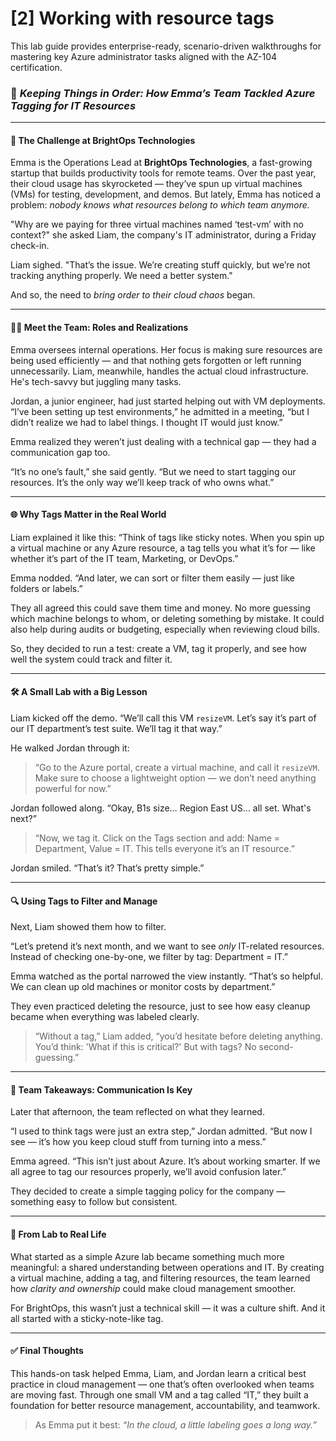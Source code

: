 # [2] Working with resource tags

This lab guide provides enterprise-ready, scenario-driven walkthroughs for mastering key Azure administrator tasks aligned with the AZ-104 certification.

### 💼 *Keeping Things in Order: How Emma’s Team Tackled Azure Tagging for IT Resources*

---

#### 🏢 The Challenge at BrightOps Technologies

Emma is the Operations Lead at **BrightOps Technologies**, a fast-growing startup that builds productivity tools for remote teams. Over the past year, their cloud usage has skyrocketed — they’ve spun up virtual machines (VMs) for testing, development, and demos. But lately, Emma has noticed a problem: *nobody knows what resources belong to which team anymore.*

"Why are we paying for three virtual machines named ‘test-vm’ with no context?" she asked Liam, the company's IT administrator, during a Friday check-in.

Liam sighed. "That’s the issue. We’re creating stuff quickly, but we’re not tracking anything properly. We need a better system."

And so, the need to *bring order to their cloud chaos* began.

---

#### 👩‍💻 Meet the Team: Roles and Realizations

Emma oversees internal operations. Her focus is making sure resources are being used efficiently — and that nothing gets forgotten or left running unnecessarily. Liam, meanwhile, handles the actual cloud infrastructure. He's tech-savvy but juggling many tasks.

Jordan, a junior engineer, had just started helping out with VM deployments. “I’ve been setting up test environments,” he admitted in a meeting, “but I didn’t realize we had to label things. I thought IT would just know.”

Emma realized they weren’t just dealing with a technical gap — they had a communication gap too.

“It’s no one’s fault,” she said gently. “But we need to start tagging our resources. It’s the only way we’ll keep track of who owns what.”

---

#### 🌐 Why Tags Matter in the Real World

Liam explained it like this: “Think of tags like sticky notes. When you spin up a virtual machine or any Azure resource, a tag tells you what it’s for — like whether it’s part of the IT team, Marketing, or DevOps.”

Emma nodded. “And later, we can sort or filter them easily — just like folders or labels.”

They all agreed this could save them time and money. No more guessing which machine belongs to whom, or deleting something by mistake. It could also help during audits or budgeting, especially when reviewing cloud bills.

So, they decided to run a test: create a VM, tag it properly, and see how well the system could track and filter it.

---

#### 🛠️ A Small Lab with a Big Lesson

Liam kicked off the demo. “We’ll call this VM `resizeVM`. Let’s say it’s part of our IT department’s test suite. We’ll tag it that way.”

He walked Jordan through it:

> “Go to the Azure portal, create a virtual machine, and call it `resizeVM`. Make sure to choose a lightweight option — we don’t need anything powerful for now.”

Jordan followed along. “Okay, B1s size… Region East US… all set. What's next?”

> “Now, we tag it. Click on the Tags section and add: Name = Department, Value = IT. This tells everyone it’s an IT resource.”

Jordan smiled. “That’s it? That’s pretty simple.”

---

#### 🔍 Using Tags to Filter and Manage

Next, Liam showed them how to filter.

“Let’s pretend it’s next month, and we want to see *only* IT-related resources. Instead of checking one-by-one, we filter by tag: Department = IT.”

Emma watched as the portal narrowed the view instantly. “That’s so helpful. We can clean up old machines or monitor costs by department.”

They even practiced deleting the resource, just to see how easy cleanup became when everything was labeled clearly.

> “Without a tag,” Liam added, “you’d hesitate before deleting anything. You’d think: 'What if this is critical?' But with tags? No second-guessing.”

---

#### 💬 Team Takeaways: Communication Is Key

Later that afternoon, the team reflected on what they learned.

“I used to think tags were just an extra step,” Jordan admitted. “But now I see — it’s how you keep cloud stuff from turning into a mess.”

Emma agreed. “This isn’t just about Azure. It’s about working smarter. If we all agree to tag our resources properly, we’ll avoid confusion later.”

They decided to create a simple tagging policy for the company — something easy to follow but consistent.

---

#### 📘 From Lab to Real Life

What started as a simple Azure lab became something much more meaningful: a shared understanding between operations and IT. By creating a virtual machine, adding a tag, and filtering resources, the team learned how *clarity and ownership* could make cloud management smoother.

For BrightOps, this wasn’t just a technical skill — it was a culture shift. And it all started with a sticky-note-like tag.

---

#### ✅ Final Thoughts

This hands-on task helped Emma, Liam, and Jordan learn a critical best practice in cloud management — one that’s often overlooked when teams are moving fast. Through one small VM and a tag called “IT,” they built a foundation for better resource management, accountability, and teamwork.

> As Emma put it best:
> *“In the cloud, a little labeling goes a long way.”*

